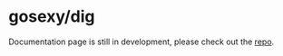 # gosexy/dig

Documentation page is still in development, please check out the [repo][1].

[1]: http://github.com/gosexy/dig
